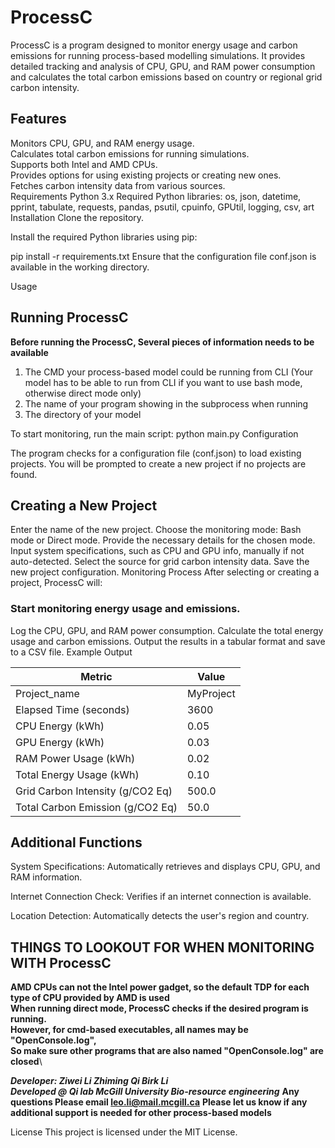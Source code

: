 # ProcessC

ProcessC is a program designed to monitor energy usage and carbon emissions for running process-based modelling simulations. 
It provides detailed tracking and analysis of CPU, GPU, and RAM power consumption and calculates the total carbon emissions based on country or regional grid carbon intensity.

## Features
Monitors CPU, GPU, and RAM energy usage.\
Calculates total carbon emissions for running simulations.\
Supports both Intel and AMD CPUs.\
Provides options for using existing projects or creating new ones.\
Fetches carbon intensity data from various sources.\
Requirements
Python 3.x
Required Python libraries: os, json, datetime, pprint, tabulate, requests, pandas, psutil, cpuinfo, GPUtil, logging, csv, art
Installation
Clone the repository.

Install the required Python libraries using pip:

pip install -r requirements.txt
Ensure that the configuration file conf.json is available in the working directory.

Usage
## Running ProcessC
**Before running the ProcessC, Several pieces of information needs to be available**
1. The CMD your process-based model could be running from CLI (Your model has to be able to run from CLI if you want to use bash mode, otherwise direct mode only)
2. The name of your program showing in the subprocess when running
3. The directory of your model
   
To start monitoring, run the main script:
python main.py
Configuration

The program checks for a configuration file (conf.json) to load existing projects. 
You will be prompted to create a new project if no projects are found.

## Creating a New Project
Enter the name of the new project.
Choose the monitoring mode: Bash mode or Direct mode.
Provide the necessary details for the chosen mode.
Input system specifications, such as CPU and GPU info, manually if not auto-detected.
Select the source for grid carbon intensity data.
Save the new project configuration.
Monitoring Process
After selecting or creating a project, ProcessC will:

### Start monitoring energy usage and emissions.
Log the CPU, GPU, and RAM power consumption.
Calculate the total energy usage and carbon emissions.
Output the results in a tabular format and save to a CSV file.
Example Output

| Metric                          | Value     |
|---------------------------------|-----------|
| Project_name                    | MyProject |
| Elapsed Time (seconds)          | 3600      |
| CPU Energy (kWh)                | 0.05      |
| GPU Energy (kWh)                | 0.03      |
| RAM Power Usage (kWh)           | 0.02      |
| Total Energy Usage (kWh)        | 0.10      |
| Grid Carbon Intensity (g/CO2 Eq)| 500.0     |
| Total Carbon Emission (g/CO2 Eq)| 50.0      |

## Additional Functions
System Specifications: Automatically retrieves and displays CPU, GPU, and RAM information.

Internet Connection Check: Verifies if an internet connection is available.

Location Detection: Automatically detects the user's region and country.

## THINGS TO LOOKOUT FOR WHEN MONITORING WITH ProcessC
**AMD CPUs can not the Intel power gadget, so the default TDP for each type of CPU provided by AMD is used**\
**When running direct mode, ProcessC checks if the desired program is running.**\
**However, for cmd-based executables, all names may be "OpenConsole.log",**\
**So make sure other programs that are also named "OpenConsole.log" are closed**\

***Developer: Ziwei Li Zhiming Qi Birk Li***\
***Developed @ Qi lab McGill University Bio-resource engineering***
**Any questions Please email leo.li@mail.mcgill.ca**
**Please let us know if any additional support is needed for other process-based models**


License
This project is licensed under the MIT License.
